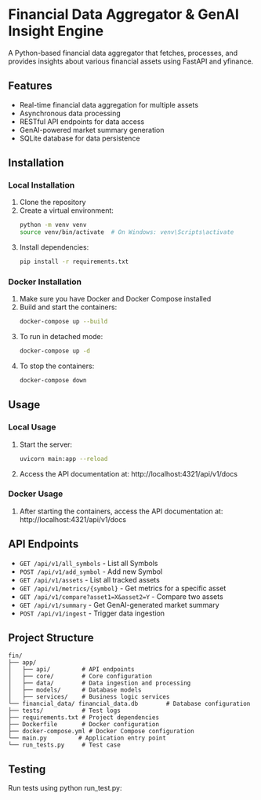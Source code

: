 # Financial Data Aggregator & GenAI Insight Engine

A Python-based financial data aggregator that fetches, processes, and provides insights about various financial assets using FastAPI and yfinance.

## Features

- Real-time financial data aggregation for multiple assets
- Asynchronous data processing
- RESTful API endpoints for data access
- GenAI-powered market summary generation
- SQLite database for data persistence

## Installation

### Local Installation

1. Clone the repository
2. Create a virtual environment:
   ```bash
   python -m venv venv
   source venv/bin/activate  # On Windows: venv\Scripts\activate
   ```
3. Install dependencies:
   ```bash
   pip install -r requirements.txt
   ```

### Docker Installation

1. Make sure you have Docker and Docker Compose installed
2. Build and start the containers:
   ```bash
   docker-compose up --build
   ```
3. To run in detached mode:
   ```bash
   docker-compose up -d
   ```
4. To stop the containers:
   ```bash
   docker-compose down
   ```

## Usage

### Local Usage

1. Start the server:
   ```bash
   uvicorn main:app --reload
   ```

2. Access the API documentation at: http://localhost:4321/api/v1/docs

### Docker Usage

1. After starting the containers, access the API documentation at: http://localhost:4321/api/v1/docs

## API Endpoints
- `GET /api/v1/all_symbols` - List all Symbols
- `POST /api/v1/add_symbol` - Add new Symbol
- `GET /api/v1/assets` - List all tracked assets
- `GET /api/v1/metrics/{symbol}` - Get metrics for a specific asset
- `GET /api/v1/compare?asset1=X&asset2=Y` - Compare two assets
- `GET /api/v1/summary` - Get GenAI-generated market summary
- `POST /api/v1/ingest` - Trigger data ingestion

## Project Structure

```
fin/
├── app/
│   ├── api/         # API endpoints
│   ├── core/        # Core configuration
│   ├── data/        # Data ingestion and processing
│   ├── models/      # Database models
│   ├── services/    # Business logic services
└── financial_data/ financial_data.db        # Database configuration
├── tests/           # Test logs
├── requirements.txt # Project dependencies
├── Dockerfile       # Docker configuration
├── docker-compose.yml # Docker Compose configuration
└── main.py         # Application entry point
└── run_tests.py     # Test case
```

## Testing

Run tests using python run_test.py:

